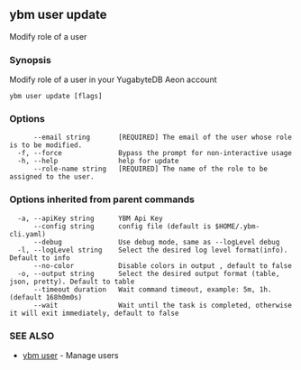 ## ybm user update

Modify role of a user

### Synopsis

Modify role of a user in your YugabyteDB Aeon account

```
ybm user update [flags]
```

### Options

```
      --email string       [REQUIRED] The email of the user whose role is to be modified.
  -f, --force              Bypass the prompt for non-interactive usage
  -h, --help               help for update
      --role-name string   [REQUIRED] The name of the role to be assigned to the user.
```

### Options inherited from parent commands

```
  -a, --apiKey string      YBM Api Key
      --config string      config file (default is $HOME/.ybm-cli.yaml)
      --debug              Use debug mode, same as --logLevel debug
  -l, --logLevel string    Select the desired log level format(info). Default to info
      --no-color           Disable colors in output , default to false
  -o, --output string      Select the desired output format (table, json, pretty). Default to table
      --timeout duration   Wait command timeout, example: 5m, 1h. (default 168h0m0s)
      --wait               Wait until the task is completed, otherwise it will exit immediately, default to false
```

### SEE ALSO

* [ybm user](ybm_user.md)	 - Manage users

